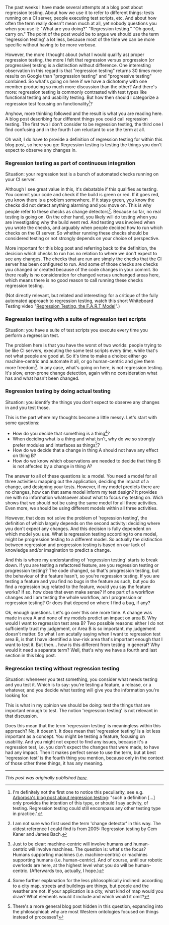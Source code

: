 <!--
.. title: Regression testing, it means less than you think
.. slug: regression-testing-it-means-less-than-you-think
.. date: 2016-01-03 19:42:26 UTC+01:00
.. tags: regression testing, semantics, test strategy, test management
.. category: test strategy
.. link: 
.. description:
.. type: text
-->

The past weeks I have made several attempts at a blog post about regression testing. About how we use it to refer to different things: tests running on a CI server, people executing test scripts, etc. And about how often the term really doesn't mean much at all, yet nobody questions you when you use it: "What are you doing?" "Regression testing." "Oh good, carry on." The point of the post would be to argue we should use the term 'regression testing' a lot less, because most of the time we can be more specific without having to be more verbose.

However, the more I thought about (what I would qualify as) proper regression testing, the more I felt that regression versus progression (or progressive) testing is a distinction without difference. One interesting observation in this regard is that "regression testing" returns 30 times more results on Google than "progression testing" and "progressive testing" combined. So what's going on here if we have a dichotomy with one member producing so much more discussion than the other? And there's more: regression testing is commonly contrasted with test types like functional testing and usability testing. But how then should I categorize a regression test focusing on functionality[^1]?

<!-- TEASER_END -->

Anyhow, more thinking followed and the result is what you are reading here. A blog post describing four different things you could call regression testing. The first two I don't consider to be regression testing, the third one I find confusing and in the fourth I am reluctant to use the term at all.

Oh wait, I do have to provide a definition of regression testing for within this blog post, so here you go: Regression testing is testing the things you don't expect to observe any changes in.

### Regression testing as part of continuous integration
Situation: your regression test is a bunch of automated checks running on your CI server.

Although I see great value in this, it's debatable if this qualifies as testing. You commit your code and check if the build is green or red. If it goes red, you know there is a problem somewhere. If it stays green, you know the checks did not detect anything alarming and you move on. This is why people refer to these checks as change detectors[^2]. Because so far, no real testing is going on. On the other hand, you likely will do testing when you are investigating why the build went red. And testing was involved when you wrote the checks, and arguably when people decided how to run which checks on the CI server. So whether running these checks should be considered testing or not strongly depends on your choice of perspective.

More important for this blog post and referring back to the definition, the decision which checks to run has no relation to where we don't expect to see any changes. The checks that are run are simply the checks that the CI server has been configured to run. And some of those checks are checks you changed or created because of the code changes in your commit. So there really is no consideration for changed versus unchanged areas here, which means there is no good reason to call running these checks regression testing.

(Not directly relevant, but related and interesting: for a critique of the fully automated approach to regression testing, watch this short Whiteboard Testing video "[Regression Testing, the F.A.R.T Model](https://www.youtube.com/watch?v=P2PUXqasvGI)".)

### Regression testing with a suite of regression test scripts
Situation: you have a suite of test scripts you execute every time you perform a regression test.

The problem here is that you have the worst of two worlds: people trying to be like CI servers, executing the same test scripts every time, while that's not what people are good at. So it's time to make a choice: either go machine-centric and automate it all, or go human-centric and give them more freedom[^3]. In any case, what's going on here, is not regression testing. It's slow, error-prone change detection, again with no consideration what has and what hasn't been changed.

### Regression testing by doing actual testing
Situation: you identify the things you don't expect to observe any changes in and you test those.

This is the part where my thoughts become a little messy. Let's start with some questions:

- How do you decide that something is a thing[^4]?
- When deciding what is a thing and what isn't, why do we so strongly prefer modules and interfaces as things[^5]?
- How do we decide that a change in thing A should not have any effect on thing B?
- How do we know which observations are needed to decide that thing B is not affected by a change in thing A?

The answer to all of these questions is: a model. You need a model for all three activities: mapping out the application, deciding the impact of a change, and designing your tests. However, if my model predicts there are no changes, how can that same model inform my test design? It provides me with no information whatsoever about what to focus my testing on. Wich shows that we should not be using the same model for all three activities. Even more, we should be using different models within all three activities.

However, that does not solve the problem of 'regression testing', the definition of which largely depends on the second activity: deciding where you don't expect any changes. And this decision is fully dependent on which model you use. What is regression testing according to one model, might be progression testing to a different model. So actually the distinction between regression and progression testing is based on our lack of knowledge and/or imagination to predict a change.

And this is where my understanding of 'regression testing' starts to break down. If you are testing a refactored feature, are you regression testing or progression testing? The code changed, so that's progression testing, but the behaviour of the feature hasn't, so you're regression testing. If you are testing a feature and you find no bugs in the feature as such, but you do find a regression bug related to the feature, would you say the feature works? If so, how does that even make sense? If one part of a workflow changes and I am testing the whole workflow, am I progression or regression testing? Or does that depend on where I find a bug, if any?

Ok, enough questions. Let's go over this one more time. A change was made in area A and none of my models predict an impact on area B. Why would I want to regression test area B? Two possible reasons: either I do not sufficiently trust my judgement, or Area B is so important, my judgement doesn't matter. So what I am acutally saying when I want to regression test area B, is that I have identified a low-risk area that's important enough that I want to test it. But then... how is this different from testing in general? Why would it need a separate term? Well, that's why we have a fourth and last section in this blog post.

### Regression testing without regression testing
Situation: whenever you test something, you consider what needs testing and you test it. Which is to say: you're testing a feature, a release, or a whatever, and you decide what testing will give you the information you're looking for.

This is what in my opinion we should be doing: test the things that are important enough to test. The notion 'regression testing' is not relevant in that discussion.

Does this mean that the term 'regression testing' is meaningless within this approach? No, it doesn't. It does mean that 'regression testing' is a lot less important as a concept. You might be testing a feature, focusing on usability. And you might not expect to find any issues, because it's a regression test, i.e. you don't expect the changes that were made, to have had any impact. Then it makes perfect sense to use the term, but at best 'regression test' is the fourth thing you mention, because only in the context of those other three things, it has any meaning.

---

*This post was originally published [here](https://testingcurve.wordpress.com/2016/01/03/regression-testing-it-means-less-than-you-think/).*



[^1]: I'm definitely not the first one to notice this peculiarity, see e.g. [Arborosa's blog post about regression testing](http://arborosa.org/2015/07/31/regression-testing/): "such a definition [...] only provides the intention of this type, or should I say activity, of testing. Regression testing could still encompass any other testing type in practice."

[^2]: I am not sure who first used the term 'change detector' in this way. The oldest reference I could find is from 2005: Regression testing by Cem Kaner and James Bach.

[^3]: Just to be clear: machine-centric will involve humans and human-centric will involve machines. The question is: what's the focus? Humans supporting machines (i.e. machine-centric) or machines supporting humans (i.e. human-centric). And of course, until our robotic overlords are here, at the highest level what you do will be human-centric. (Afterwards too, actually, I hope.)

[^4]: Some further explanation for the less philosophically inclined: according to a city map, streets and buildings are things, but people and the weather are not. If your application is a city, what kind of map would you draw? What elements would it include and which would it omit?

[^5]: There's a more general blog post hidden in this question, expanding into the philosophical: why are most Western ontologies focused on things instead of processes?